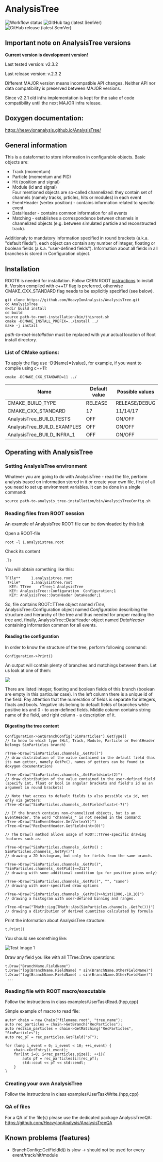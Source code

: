 # AnalysisTree
![Workflow status](https://github.com/HeavyIonAnalysis/AnalysisTree/workflows/CMake/badge.svg)
![GitHub tag (latest SemVer)](https://img.shields.io/github/v/tag/HeavyIonAnalysis/AnalysisTree?sort=semver)
![GitHub release (latest SemVer)](https://img.shields.io/github/v/release/HeavyIonAnalysis/AnalysisTree)

## Important note on AnalysisTree versions

**Current version is development version!**

Last tested version: v2.3.2

Last release version: v.2.3.2

Different MAJOR version means incompatible API changes. 
Neither API nor data compatibility is preserved between MAJOR versions.

Since v2.2.1 old infra implementation is kept for the sake of code compatibility until the next MAJOR infra release.

## Doxygen documentation:

https://heavyionanalysis.github.io/AnalysisTree/

## General information

This is a dataformat to store information in configurable objects.
Basic objects are:<br>
 - Track (momentum)<br>
 - Particle (momentum and PID)<br>
 - Hit (position and signal)<br>
 - Module (id and signal)<br>
Four mentioned objects are so-called channelized:
they contain set of channels (namely tracks, prticles, hits or modules) in each event<br>
 - EventHeader (vertex position) - contains information related to specific event<br>
 - DataHeader - contains common information for all events<br>
 - Matching - establishes a correspondence between channels in channelized objects (e.g. between simulated particle and reconstructed track).

Additionaly to mandatory information specified in round brackets (a.k.a. "default fileds"), each object can contain any number of integer, floating or boolean fields (a.k.a. "user-defined fields").
Information about all fields in all branches is stored in Configuration object.

## Installation

ROOT6 is needed for installation.
Follow CERN ROOT [instructions](https://root.cern/install/) to install it.
Version compiled with c++17 flag is preferred, otherwise CMAKE_CXX_STANDARD flag needs to be explicitly specified (see below).

    git clone https://github.com/HeavyIonAnalysis/AnalysisTree.git
    cd AnalysisTree
    mkdir build install
    cd build
    source path-to-root-installation/bin/thisroot.sh
    cmake -DCMAKE_INSTALL_PREFIX=../install ../
    make -j install

*path-to-root-installation* must be replaced with your actual location of Root install directory.
  
### List of CMake options:
To apply the flag use -D{Name}={value}, for example, if you want to compile using c++11:
    
    cmake -DCMAKE_CXX_STANDARD=11 ../

| Name  | Default value | Possible values |
| ------------- | ------------- | ---------- |
| CMAKE_BUILD_TYPE  | RELEASE  | RELEASE/DEBUG |
| CMAKE_CXX_STANDARD  | 17  | 11/14/17 |
| AnalysisTree_BUILD_TESTS  | OFF  | ON/OFF |
| AnalysisTree_BUILD_EXAMPLES  | OFF  | ON/OFF |
| AnalysisTree_BUILD_INFRA_1  | OFF  | ON/OFF |

## Operating with AnalysisTree
### Setting AnalysisTree environment
Whatever you are going to do with AnalysisTree - read the file, perform analysis based on information stored in it or create your own file, first of all you need to set up environment variables.
It can be done in a single command:

    source path-to-analysis_tree-installation/bin/AnalysisTreeConfig.sh

### Reading files from ROOT session
An example of AnalysisTree ROOT file can be downloaded by this [link](https://sf.gsi.de/f/3ba5a9e3ff5248edba2c/?dl=1)

Open a ROOT-file

    root -l 1.analysistree.root

Check its content

    .ls

You will obtain something like this:

    TFile**		1.analysistree.root
     TFile*		1.analysistree.root
      KEY: TTree	rTree;1	AnalysisTree
      KEY: AnalysisTree::Configuration	Configuration;1
      KEY: AnalysisTree::DataHeader	DataHeader;1

So, file contains ROOT::TTree object named *rTree*,
AnalysisTree::Configuration object named *Configuration* describing the structure and hierarchy of the tree and thus needed for proper reading the tree
and, finally, AnalysisTree::DataHeader object named *DataHeader* containing information common for all events.

#### Reading the configuration
In order to know the structure of the tree, perform following command:

    Configuration->Print()

An output will contain plenty of branches and matchings between them.
Let us look at one of them:

![](https://github.com/HeavyIonAnalysis/AnalysisTree/blob/master/docs/pics/SimParticles.png)

There are listed integer, floating and boolean fields of this branch
(boolean are empty in this particular case).
In the left column there is a unique id of the field.
Pay attention that the numeration of fields is separate for integers, floats and bools.
Negative ids belong to default fields of branches while positive ids and 0 - to user-defined fields.
Middle column contains string name of the field, and right column - a description of it.

#### Digesting the tree content

    Configuration->GetBranchConfig("SimParticles").GetType()
    // to know to which type (Hit, Track, Module, Particle or EventHeader belongs SimParticles branch)

    rTree->Draw("SimParticles.channels_.GetPx()")
    // draw distribution of the value contained in the default field (has its own getter, namely GetPx(), names of getters can be found in doxygen documentation)

    rTree->Draw("SimParticles.channels_.GetField<int>(2)")
    // draw distribution of the value contained in the user-defined field (specify int, float or bool in angular brackets and field's id as an argument in round brackets)

    // Note that access to default fields is also possible via id, not only via getters:
    rTree->Draw("SimParticles.channels_.GetField<float>(-7)")

    // If the branch contains non-channelized objects, but is an EventHeader, the word "channels_" is not needed in the command:
    rTree->Draw("SimEventHeader.GetVertexY()")
    rTree->Draw("RecEventHeader.GetField<int>(0)")

    // The Draw() method allows usage of ROOT::TTree-specific drawing features such as:

    rTree->Draw("SimParticles.channels_.GetPx() : SimParticles.channels_.GetPy()")
    // drawing a 2D histogram, but only for fields from the same branch.

    rTree->Draw("SimParticles.channels_.GetPx()", "SimParticles.channels_.GetPid()==211")
    // drawing with some additional condition (px for positive pions only)

    rTree->Draw("SimParticles.channels_.GetPx()", "", "same")
    // drawing with user-specified draw options

    rTree->Draw("SimParticles.channels_.GetPx()>>hist(1000,-10,10)")
    // drawing a histogram with user-defined binning and ranges.

    rTree->Draw("TMath::Log(TMath::Abs(SimParticles.channels_.GetPx()))")
    // drawing a distribution of derived quantites calculated by formula


     
Print the information about AnalysisTree structure:

    t.Print()

You should see something like:

![Test Image 1](https://github.com/HeavyIonAnalysis/AnalysisTree/blob/master/docs/pics/Config.png)


Draw any field you like with all TTree::Draw operations:

    t.Draw("BranchName.FieldName")
    t.Draw("log(BranchName.FieldName) * sin(BranchName.OtherFieldName)")
    t.Draw("log(BranchName.FieldName) : sin(BranchName.OtherFieldName)")
     ...


### Reading file with ROOT macro/executable

Follow the instructions in class examples/UserTaskRead.{hpp,cpp}

Simple example of macro to read file:

    auto* chain = new Chain("filename.root", "tree_name");
    auto rec_particles = chain->GetBranch("RecParticles");
    auto rec2sim_particles = chain->GetMatching("RecParticles", "SimParticles");
    auto rec_pT = rec_particles.GetField("pT");
    
    for (long i_event = 0; i_event < 10; ++i_event) {
        chain->GetEntry(i_event);
        for(int i=0; i<rec_particles.size(); ++i){
            auto pT = rec_particles[i][rec_pT];
            std::cout << pT << std::endl;
        }
    }

### Creating your own AnalysisTree

Follow the instructions in class examples/UserTaskWrite.{hpp,cpp}

### QA of files
For a QA of the file(s) please use the dedicated package AnalysisTreeQA:<br>
https://github.com/HeavyIonAnalysis/AnalysisTreeQA

## Known problems (features)
 - BranchConfig::GetFieldId() is slow -> should not be used for every event/track/hit/module
